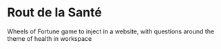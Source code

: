 # Rout de la Santé

Wheels of Fortune game to inject in a website, with questions around the theme of health in workspace
